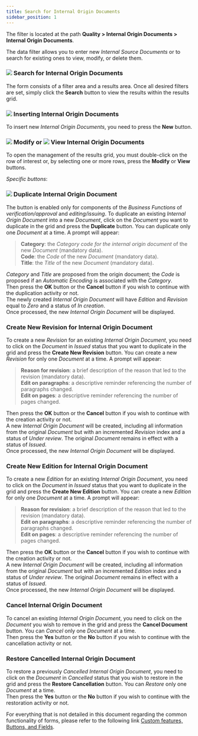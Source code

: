 ```yaml
---
title: Search for Internal Origin Documents
sidebar_position: 1
---
```


The filter is located at the path **Quality > Internal Origin Documents > Internal Origin Documents**.

The data filter allows you to enter new *Internal Source Documents* or to search for existing ones to view, modify, or delete them.

### ![](/img/neutral/common/search.png) Search for Internal Origin Documents

The form consists of a filter area and a results area. Once all desired filters are set, simply click the **Search** button to view the results within the results grid.

### ![](/img/neutral/common/new.png) Inserting Internal Origin Documents 

To insert new *Internal Origin Documents*, you need to press the **New** button.

### ![](/img/neutral/common/edit.png) Modify or ![](/img/neutral/common/view.png) View Internal Origin Documents 

To open the management of the results grid, you must double-click on the row of interest or, by selecting one or more rows, press the **Modify** or **View** buttons.

*Specific buttons*: 

### ![](/img/neutral/common/duplicate.png) Duplicate Internal Origin Document 

The button is enabled only for components of the *Business Functions* of *verification/approval* and *editing/issuing*.
To duplicate an existing *Internal Origin Document* into a new *Document*, click on the *Document* you want to duplicate in the grid and press the **Duplicate** button. You can duplicate only one *Document* at a time. A prompt will appear:   
> **Category**: the *Category code for the internal origin document* of the new *Document* (mandatory data).   
> **Code**: the *Code* of the new *Document* (mandatory data).   
> **Title**: the *Title* of the new *Document* (mandatory data).   

*Category* and *Title* are proposed from the origin document; the *Code* is proposed if an *Automatic Encoding* is associated with the *Category*.   
Then press the **OK** button or the **Cancel** button if you wish to continue with the duplication activity or not.   
The newly created *Internal Origin Document* will have *Edition* and *Revision* equal to *Zero* and a status of *In creation*.   
Once processed, the new *Internal Origin Document* will be displayed.

### Create New Revision for Internal Origin Document 

To create a new *Revision* for an existing *Internal Origin Document*, you need to click on the *Document* in *Issued* status that you want to duplicate in the grid and press the **Create New Revision** button. You can create a new *Revision* for only one *Document* at a time. A prompt will appear:   
> **Reason for revision**: a brief description of the reason that led to the revision (mandatory data).   
> **Edit on paragraphs**: a descriptive reminder referencing the number of paragraphs changed.   
> **Edit on pages**: a descriptive reminder referencing the number of pages changed.   

Then press the **OK** button or the **Cancel** button if you wish to continue with the creation activity or not.   
A new *Internal Origin Document* will be created, including all information from the original *Document* but with an incremented *Revision* index and a status of *Under review*. The original *Document* remains in effect with a status of *Issued*.   
Once processed, the new *Internal Origin Document* will be displayed.

### Create New Edition for Internal Origin Document 

To create a new *Edition* for an existing *Internal Origin Document*, you need to click on the *Document* in *Issued* status that you want to duplicate in the grid and press the **Create New Edition** button. You can create a new *Edition* for only one *Document* at a time. A prompt will appear:   
> **Reason for revision**: a brief description of the reason that led to the revision (mandatory data).   
> **Edit on paragraphs**: a descriptive reminder referencing the number of paragraphs changed.   
> **Edit on pages**: a descriptive reminder referencing the number of pages changed.   

Then press the **OK** button or the **Cancel** button if you wish to continue with the creation activity or not.   
A new *Internal Origin Document* will be created, including all information from the original *Document* but with an incremented *Edition* index and a status of *Under review*. The original *Document* remains in effect with a status of *Issued*.   
Once processed, the new *Internal Origin Document* will be displayed.

### Cancel Internal Origin Document 
To cancel an existing *Internal Origin Document*, you need to click on the *Document* you wish to remove in the grid and press the **Cancel Document** button. You can *Cancel* only one *Document* at a time.   
Then press the **Yes** button or the **No** button if you wish to continue with the cancellation activity or not.

### Restore Cancelled Internal Origin Document 
To restore a previously *Cancelled* *Internal Origin Document*, you need to click on the *Document* in *Cancelled* status that you wish to restore in the grid and press the **Restore Cancellation** button. You can *Restore* only one *Document* at a time.   
Then press the **Yes** button or the **No** button if you wish to continue with the restoration activity or not.

For everything that is not detailed in this document regarding the common functionality of forms, please refer to the following link [Custom features, Buttons, and Fields](/docs/guide/common).